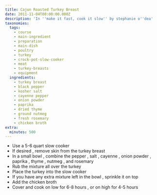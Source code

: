 ```yaml
---
title: Cajun Roasted Turkey Breast
date: 2011-11-04T00:00:00.000Z
description: 'In ''make it fast, cook it slow'' by stephanie o''dea'
taxonomies:
  tags:
    - course
    - main-ingredient
    - preparation
    - main-dish
    - poultry
    - turkey
    - crock-pot-slow-cooker
    - meat
    - turkey-breasts
    - equipment
  ingredients:
    - turkey breast
    - black pepper
    - kosher salt
    - cayenne pepper
    - onion powder
    - paprika
    - dried thyme
    - ground nutmeg
    - fresh rosemary
    - chicken broth
extra:
  minutes: 500
---
```

 - Use a 5-6 quart slow cooker
 - If desired , remove skin from the turkey breast
 - In a small bowl , combine the pepper , salt , cayenne , onion powder , paprika , thyme , nutmeg , and rosemary
 - Rub the mixture all over the turkey
 - Place the turkey into the slow cooker
 - If you have any extra mixture left in the bowl , sprinkle it on top
 - Add the chicken broth
 - Cover and cook on low for 6-8 hours , or on high for 4-5 hours
